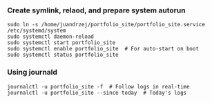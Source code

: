 ### Create symlink, relaod, and prepare system autorun

```
sudo ln -s /home/juandrzej/portfolio_site/portfolio_site.service /etc/systemd/system
sudo systemctl daemon-reload
sudo systemctl start portfolio_site
sudo systemctl enable portfolio_site  # For auto-start on boot
sudo systemctl status portfolio_site
```

### Using journald

```
journalctl -u portfolio_site -f  # Follow logs in real-time
journalctl -u portfolio_site --since today  # Today's logs
```
